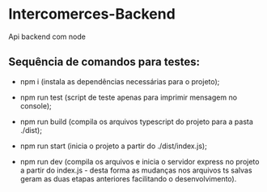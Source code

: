 # Intercomerces-Backend
Api backend com node


## Sequência de comandos para testes:

* npm i (instala as dependências necessárias para o projeto);

* npm run test (script de teste apenas para imprimir mensagem no console);

* npm run build (compila os arquivos typescript do projeto para a pasta ./dist);

* npm run start (inicia o projeto a partir do ./dist/index.js);

* npm run dev (compila os arquivos e inicia o servidor express no projeto a partir do index.js - desta forma as mudanças nos arquivos ts salvas geram as duas etapas anteriores facilitando o desenvolvimento).